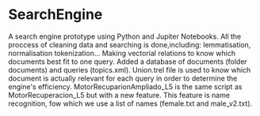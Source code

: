# SearchEngine
A search engine prototype using Python and Jupiter Notebooks. All the proccess of cleaning data and searching is done,including: lemmatisation, normalisation
tokenization... Making vectorial relations to know which documents best fit to one query. Added a database of documents (folder documents) and queries (topics.xml).
Union.trel file is used to know which document is actually relevant for each query in order to determine the engine's efficiency.
MotorRecuparionAmpliado_L5 is the same script as MotorRecuperacion_L5 but with a new feature. This feature is name recognition, fow which we use a list of names (female.txt and male_v2.txt).
